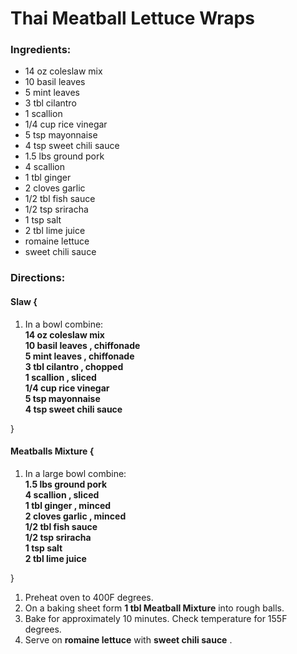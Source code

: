 # Thai Meatball Lettuce Wraps 

### Ingredients: 
* 14 oz coleslaw mix
* 10 basil leaves
* 5 mint leaves
* 3 tbl cilantro
* 1 scallion
* 1/4 cup rice vinegar
* 5 tsp mayonnaise
* 4 tsp sweet chili sauce
* 1.5 lbs ground pork
* 4 scallion
* 1 tbl ginger
* 2 cloves garlic
* 1/2 tbl fish sauce
* 1/2 tsp sriracha
* 1 tsp salt
* 2 tbl lime juice
*  romaine lettuce
*  sweet chili sauce

### Directions: 

#### Slaw {
1. In a bowl combine:  
**14 oz coleslaw mix**   
**10 basil leaves , chiffonade**   
**5 mint leaves , chiffonade**   
**3 tbl cilantro , chopped**   
**1 scallion , sliced**   
**1/4 cup rice vinegar**   
**5 tsp mayonnaise**   
**4 tsp sweet chili sauce**   



}


#### Meatballs Mixture {
1. In a large bowl combine:  
**1.5 lbs ground pork**   
**4 scallion , sliced**   
**1 tbl ginger , minced**   
**2 cloves garlic , minced**   
**1/2 tbl fish sauce**   
**1/2 tsp sriracha**   
**1 tsp salt**   
**2 tbl lime juice**   



}

1. Preheat oven to 400F degrees. 
2. On a baking sheet form **1 tbl Meatball Mixture** into rough balls. 
3. Bake for approximately 10 minutes. Check temperature for 155F degrees. 
4. Serve on **romaine lettuce** with **sweet chili sauce** . 
